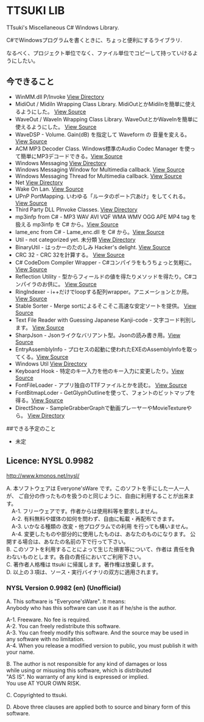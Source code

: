 ﻿
# TTSUKI LIB
TTsuki's Miscellaneous C# Windows Library. 

C#でWindowsプログラムを書くときに、ちょっと便利にするライブラリ.

なるべく、プロジェクト単位でなく、ファイル単位でコピーして持っていけるようにしたい。

## 今できること

- WinMM.dll P/Invoke [View Directory](https://github.com/ttsuki/ttsuki/tree/master/WinMM)
 - MidiOut / MidiIn Wrapping Class Library. MidiOutとかMidiInを簡単に使えるようにした。 [View Source](https://github.com/ttsuki/ttsuki/blob/master/WinMM/MidiIO.cs)
 - WaveOut / WaveIn Wrapping Class Library. WaveOutとかWaveInを簡単に使えるようにした。 [View Source](https://github.com/ttsuki/ttsuki/blob/master/WinMM/WaveIO.cs)
 - WaveDSP - Volume. Gain(dB) を指定して Waveform の 音量を変える。[View Source](https://github.com/ttsuki/ttsuki/blob/master/WinMM/WaveDSP.cs)
 - ACM MP3 Decoder Class. Windows標準のAudio Codec Manager を使って簡単にMP3デコードできる。[View Source](https://github.com/ttsuki/ttsuki/blob/master/WinMM/AcmMp3Decoder.cs)
- Windows Messaging [View Directory](https://github.com/ttsuki/ttsuki/tree/master/Messaging)
 - Windows Messaging Window for Multimedia callback. [View Source](https://github.com/ttsuki/ttsuki/blob/master/Messaging/MessageWindow.cs)
 - Windows Messaging Thread for Multimedia callback. [View Source](https://github.com/ttsuki/ttsuki/blob/master/Messaging/MessageThread.cs)
- Net [View Directory](https://github.com/ttsuki/ttsuki/tree/master/Net)
 - Wake On Lan. [View Source](https://github.com/ttsuki/ttsuki/blob/master/Net/WakeOnLan.cs)
 - UPnP PortMapping. いわゆる「ルータのポート穴あけ」をしてくれる。[View Source](https://github.com/ttsuki/ttsuki/blob/master/Net/UPnPWanService.cs)
- Third Party DLL PInvoke Classes. [View Directory](https://github.com/ttsuki/ttsuki/tree/master/DllPInvoke)
 - mp3infp from C# - MP3 WAV AVI VQF WMA WMV OGG APE MP4 tag を扱える mp3infp を C# から。[View Source](https://github.com/ttsuki/ttsuki/blob/master/DllPInvoke/mp3infp.cs)
 - lame_enc from C# - Lame_enc.dll を C# から。[View Source](https://github.com/ttsuki/ttsuki/blob/master/DllPInvoke/LameMp3Encoder.cs)
- Util - not categorized yet. 未分類 [View Directory](https://github.com/ttsuki/ttsuki/tree/master/Util)
 - BinaryUtil - はっかーのたのしみ Hacker's delight. [View Source](https://github.com/ttsuki/ttsuki/blob/master/Util/BinaryUtil.cs)
 - CRC 32 - CRC 32を計算する。 [View Source](https://github.com/ttsuki/ttsuki/blob/master/Util/Crc32.cs)
 - C# CodeDom Compiler Wrapper - C#コンパイラをもうちょっと気軽に。 [View Source](https://github.com/ttsuki/ttsuki/blob/master/Util/CSharpCompiler.cs)
 - Reflection Utility - 型からフィールドの値を得たりメソッドを得たり。C#コンパイラのお供に。 [View Source](https://github.com/ttsuki/ttsuki/blob/master/Util/ReflectionUtil.cs)
 - RingIndexer - i++だけでloopする配列wrapper。アニメーションとか用。 [View Source](https://github.com/ttsuki/ttsuki/blob/master/Util/RingIndexer.cs)
 - Stable Sorter - Merge sortによるそこそこ高速な安定ソートを提供。 [View Source](https://github.com/ttsuki/ttsuki/blob/master/Util/StableSorter.cs)
 - Text File Reader with Guessing Japanese Kanji-code - 文字コード判別します。 [View Source](https://github.com/ttsuki/ttsuki/blob/master/Util/TextFile.cs)
 - SharpJson - Jsonライクなバリアント型。Jsonの読み書き用。[View Source](https://github.com/ttsuki/ttsuki/blob/master/Util/SharpJson.cs)
 - EntryAssemblyInfo - プロセスの起動に使われたEXEのAssemblyInfoを取ってくる。[View Source](https://github.com/ttsuki/ttsuki/blob/master/Util/EntryAssemblyInformation.cs)
- Windows Util [View Directory](https://github.com/ttsuki/ttsuki/tree/master/WindowsUtil)
 - Keyboard Hook - 特定のキー入力を他のキー入力に変更したり。[View Source](https://github.com/ttsuki/ttsuki/blob/master/WindowsUtil/KeyboardHook.cs)
 - FontFileLoader - アプリ独自のTTFファイルとかを読む。 [View Source](https://github.com/ttsuki/ttsuki/blob/master/WindowsUtil/FontFileLoader.cs)
 - FontBitmapLoder - GetGlyphOutlineを使って、フォントのビットマップを得る。[View Source](https://github.com/ttsuki/ttsuki/blob/master/WindowsUtil/FontBitmapLoder.cs)
 - DirectShow - SampleGrabberGraphで動画プレーヤーやMovieTextureやら。 [View Directory](https://github.com/ttsuki/ttsuki/tree/master/WindowsUtil/DirectShow)

##できる予定のこと

- 未定

## Licence: NYSL 0.9982
http://www.kmonos.net/nysl/

A. 本ソフトウェアは Everyone'sWare です。このソフトを手にした一人一人が、
   ご自分の作ったものを扱うのと同じように、自由に利用することが出来ます。  
　A-1. フリーウェアです。作者からは使用料等を要求しません。  
　A-2. 有料無料や媒体の如何を問わず、自由に転載・再配布できます。  
　A-3. いかなる種類の 改変・他プログラムでの利用 を行っても構いません。  
　A-4. 変更したものや部分的に使用したものは、あなたのものになります。
       公開する場合は、あなたの名前の下で行って下さい。  
B. このソフトを利用することによって生じた損害等について、作者は
   責任を負わないものとします。各自の責任においてご利用下さい。  
C. 著作者人格権は ttsuki に帰属します。著作権は放棄します。  
D. 以上の３項は、ソース・実行バイナリの双方に適用されます。  


### NYSL Version 0.9982 (en) (Unofficial)  
A. This software is "Everyone'sWare". It means:  
  Anybody who has this software can use it as if he/she is the author.  

  A-1. Freeware. No fee is required.  
  A-2. You can freely redistribute this software.  
  A-3. You can freely modify this software. And the source
      may be used in any software with no limitation.  
  A-4. When you release a modified version to public, you
      must publish it with your name.  

B. The author is not responsible for any kind of damages or loss  
  while using or misusing this software, which is distributed  
  "AS IS". No warranty of any kind is expressed or implied.  
  You use AT YOUR OWN RISK.  

C. Copyrighted to ttsuki.  

D. Above three clauses are applied both to source and binary form of this software.  
